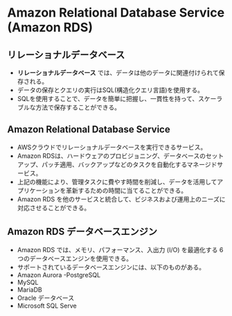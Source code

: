 # Amazon Relational Database Service (Amazon RDS)

## リレーショナルデータベース
 - **リレーショナルデータベース** では、データは他のデータに関連付けられて保存される。
 - データの保存とクエリの実行はSQL(構造化クエリ言語)を使用する。
 - SQLを使用することで、データを簡単に把握し、一貫性を持って、スケーラブルな方法で保存することができる。

## Amazon Relational Database Service
 - AWSクラウドでリレーショナルデータベースを実行できるサービス。
 - Amazon RDSは、ハードウェアのプロビジョニング、データベースのセットアップ、パッチ適用、バックアップなどのタスクを自動化するマネージドサービス。
 - 上記の機能により、管理タスクに費やす時間を削減し、データを活用してアプリケーションを革新するための時間に当てることができる。
 - Amazon RDS を他のサービスと統合して、ビジネスおよび運用上のニーズに対応させることができる。

## Amazon RDS データベースエンジン
 - Amazon RDS では、メモリ、パフォーマンス、入出力 (I/O) を最適化する 6 つのデータベースエンジンを使用できる。
 - サポートされているデータベースエンジンには、以下のものがある。
 - Amazon Aurora
 -PostgreSQL
 - MySQL
 - MariaDB
 - Oracle データベース 
 - Microsoft SQL Serve